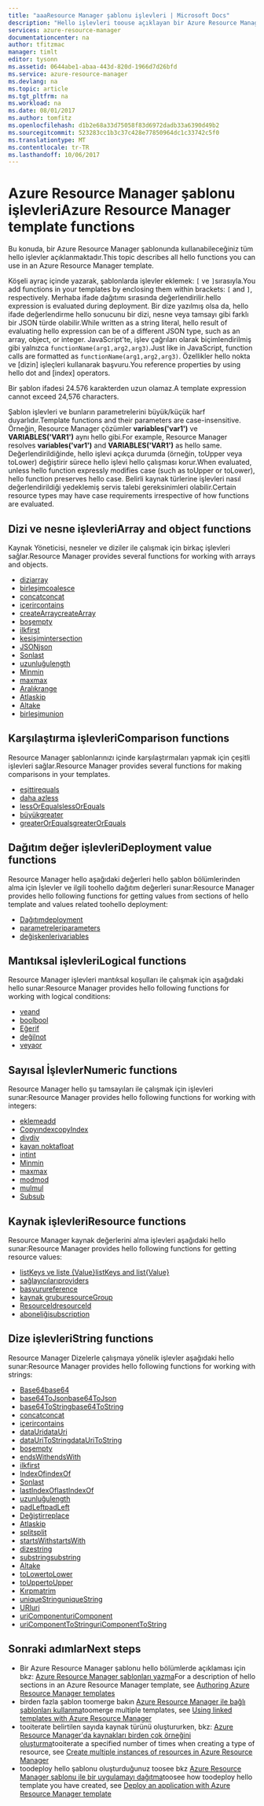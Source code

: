 ```yaml
---
title: "aaaResource Manager şablonu işlevleri | Microsoft Docs"
description: "Hello işlevleri toouse açıklayan bir Azure Resource Manager şablonu tooretrieve değerlerini iş dizeler ve sayısal türler ile ve dağıtım bilgilerini almak."
services: azure-resource-manager
documentationcenter: na
author: tfitzmac
manager: timlt
editor: tysonn
ms.assetid: 0644abe1-abaa-443d-820d-1966d7d26bfd
ms.service: azure-resource-manager
ms.devlang: na
ms.topic: article
ms.tgt_pltfrm: na
ms.workload: na
ms.date: 08/01/2017
ms.author: tomfitz
ms.openlocfilehash: d1b2e68a33d75058f83d6972dadb33a6390d49b2
ms.sourcegitcommit: 523283cc1b3c37c428e77850964dc1c33742c5f0
ms.translationtype: MT
ms.contentlocale: tr-TR
ms.lasthandoff: 10/06/2017
---
```

# <a name="azure-resource-manager-template-functions"></a><span data-ttu-id="54100-103">Azure Resource Manager şablonu işlevleri</span><span class="sxs-lookup"><span data-stu-id="54100-103">Azure Resource Manager template functions</span></span>
<span data-ttu-id="54100-104">Bu konuda, bir Azure Resource Manager şablonunda kullanabileceğiniz tüm hello işlevler açıklanmaktadır.</span><span class="sxs-lookup"><span data-stu-id="54100-104">This topic describes all hello functions you can use in an Azure Resource Manager template.</span></span>

<span data-ttu-id="54100-105">Köşeli ayraç içinde yazarak, şablonlarda işlevler eklemek: `[` ve `]`sırasıyla.</span><span class="sxs-lookup"><span data-stu-id="54100-105">You add functions in your templates by enclosing them within brackets: `[` and `]`, respectively.</span></span> <span data-ttu-id="54100-106">Merhaba ifade dağıtımı sırasında değerlendirilir.</span><span class="sxs-lookup"><span data-stu-id="54100-106">hello expression is evaluated during deployment.</span></span> <span data-ttu-id="54100-107">Bir dize yazılmış olsa da, hello ifade değerlendirme hello sonucunu bir dizi, nesne veya tamsayı gibi farklı bir JSON türde olabilir.</span><span class="sxs-lookup"><span data-stu-id="54100-107">While written as a string literal, hello result of evaluating hello expression can be of a different JSON type, such as an array, object, or integer.</span></span> <span data-ttu-id="54100-108">JavaScript'te, işlev çağrıları olarak biçimlendirilmiş gibi yalnızca `functionName(arg1,arg2,arg3)`.</span><span class="sxs-lookup"><span data-stu-id="54100-108">Just like in JavaScript, function calls are formatted as `functionName(arg1,arg2,arg3)`.</span></span> <span data-ttu-id="54100-109">Özellikler hello nokta ve [dizin] işleçleri kullanarak başvuru.</span><span class="sxs-lookup"><span data-stu-id="54100-109">You reference properties by using hello dot and [index] operators.</span></span>

<span data-ttu-id="54100-110">Bir şablon ifadesi 24.576 karakterden uzun olamaz.</span><span class="sxs-lookup"><span data-stu-id="54100-110">A template expression cannot exceed 24,576 characters.</span></span>

<span data-ttu-id="54100-111">Şablon işlevleri ve bunların parametrelerini büyük/küçük harf duyarlıdır.</span><span class="sxs-lookup"><span data-stu-id="54100-111">Template functions and their parameters are case-insensitive.</span></span> <span data-ttu-id="54100-112">Örneğin, Resource Manager çözümler **variables('var1')** ve **VARIABLES('VAR1')** aynı hello gibi.</span><span class="sxs-lookup"><span data-stu-id="54100-112">For example, Resource Manager resolves **variables('var1')** and **VARIABLES('VAR1')** as hello same.</span></span> <span data-ttu-id="54100-113">Değerlendirildiğinde, hello işlevi açıkça durumda (örneğin, toUpper veya toLower) değiştirir sürece hello işlevi hello çalışması korur.</span><span class="sxs-lookup"><span data-stu-id="54100-113">When evaluated, unless hello function expressly modifies case (such as toUpper or toLower), hello function preserves hello case.</span></span> <span data-ttu-id="54100-114">Belirli kaynak türlerine işlevleri nasıl değerlendirildiği yedeklemiş servis talebi gereksinimleri olabilir.</span><span class="sxs-lookup"><span data-stu-id="54100-114">Certain resource types may have case requirements irrespective of how functions are evaluated.</span></span>

<a id="array" />
<a id="coalesce" />
<a id="concatarray" />
<a id="contains" />
<a id="createarray" />
<a id="empty" />
<a id="first" />
<a id="intersection" />
<a id="last" />
<a id="length" />
<a id="min" />
<a id="max" />
<a id="range" />
<a id="skip" />
<a id="take" />
<a id="union" />

## <a name="array-and-object-functions"></a><span data-ttu-id="54100-115">Dizi ve nesne işlevleri</span><span class="sxs-lookup"><span data-stu-id="54100-115">Array and object functions</span></span>
<span data-ttu-id="54100-116">Kaynak Yöneticisi, nesneler ve diziler ile çalışmak için birkaç işlevleri sağlar.</span><span class="sxs-lookup"><span data-stu-id="54100-116">Resource Manager provides several functions for working with arrays and objects.</span></span>

* [<span data-ttu-id="54100-117">dizi</span><span class="sxs-lookup"><span data-stu-id="54100-117">array</span></span>](resource-group-template-functions-array.md#array)
* [<span data-ttu-id="54100-118">birleşim</span><span class="sxs-lookup"><span data-stu-id="54100-118">coalesce</span></span>](resource-group-template-functions-array.md#coalesce)
* [<span data-ttu-id="54100-119">concat</span><span class="sxs-lookup"><span data-stu-id="54100-119">concat</span></span>](resource-group-template-functions-array.md#concat)
* [<span data-ttu-id="54100-120">içerir</span><span class="sxs-lookup"><span data-stu-id="54100-120">contains</span></span>](resource-group-template-functions-array.md#contains)
* [<span data-ttu-id="54100-121">createArray</span><span class="sxs-lookup"><span data-stu-id="54100-121">createArray</span></span>](resource-group-template-functions-array.md#createarray)
* [<span data-ttu-id="54100-122">boş</span><span class="sxs-lookup"><span data-stu-id="54100-122">empty</span></span>](resource-group-template-functions-array.md#empty)
* [<span data-ttu-id="54100-123">ilk</span><span class="sxs-lookup"><span data-stu-id="54100-123">first</span></span>](resource-group-template-functions-array.md#first)
* [<span data-ttu-id="54100-124">kesişim</span><span class="sxs-lookup"><span data-stu-id="54100-124">intersection</span></span>](resource-group-template-functions-array.md#intersection)
* [<span data-ttu-id="54100-125">JSON</span><span class="sxs-lookup"><span data-stu-id="54100-125">json</span></span>](resource-group-template-functions-array.md#json)
* [<span data-ttu-id="54100-126">Son</span><span class="sxs-lookup"><span data-stu-id="54100-126">last</span></span>](resource-group-template-functions-array.md#last)
* [<span data-ttu-id="54100-127">uzunluğu</span><span class="sxs-lookup"><span data-stu-id="54100-127">length</span></span>](resource-group-template-functions-array.md#length)
* [<span data-ttu-id="54100-128">Min</span><span class="sxs-lookup"><span data-stu-id="54100-128">min</span></span>](resource-group-template-functions-array.md#min)
* [<span data-ttu-id="54100-129">max</span><span class="sxs-lookup"><span data-stu-id="54100-129">max</span></span>](resource-group-template-functions-array.md#max)
* [<span data-ttu-id="54100-130">Aralık</span><span class="sxs-lookup"><span data-stu-id="54100-130">range</span></span>](resource-group-template-functions-array.md#range)
* [<span data-ttu-id="54100-131">Atla</span><span class="sxs-lookup"><span data-stu-id="54100-131">skip</span></span>](resource-group-template-functions-array.md#skip)
* [<span data-ttu-id="54100-132">Al</span><span class="sxs-lookup"><span data-stu-id="54100-132">take</span></span>](resource-group-template-functions-array.md#take)
* [<span data-ttu-id="54100-133">birleşim</span><span class="sxs-lookup"><span data-stu-id="54100-133">union</span></span>](resource-group-template-functions-array.md#union)

<a id="equals" />
<a id="less" />
<a id="lessorequals" />
<a id="greater" />
<a id="greaterorequals" />

## <a name="comparison-functions"></a><span data-ttu-id="54100-134">Karşılaştırma işlevleri</span><span class="sxs-lookup"><span data-stu-id="54100-134">Comparison functions</span></span>
<span data-ttu-id="54100-135">Resource Manager şablonlarınızı içinde karşılaştırmaları yapmak için çeşitli işlevleri sağlar.</span><span class="sxs-lookup"><span data-stu-id="54100-135">Resource Manager provides several functions for making comparisons in your templates.</span></span>

* [<span data-ttu-id="54100-136">eşittir</span><span class="sxs-lookup"><span data-stu-id="54100-136">equals</span></span>](resource-group-template-functions-comparison.md#equals)
* [<span data-ttu-id="54100-137">daha az</span><span class="sxs-lookup"><span data-stu-id="54100-137">less</span></span>](resource-group-template-functions-comparison.md#less)
* [<span data-ttu-id="54100-138">lessOrEquals</span><span class="sxs-lookup"><span data-stu-id="54100-138">lessOrEquals</span></span>](resource-group-template-functions-comparison.md#lessorequals)
* [<span data-ttu-id="54100-139">büyük</span><span class="sxs-lookup"><span data-stu-id="54100-139">greater</span></span>](resource-group-template-functions-comparison.md#greater)
* [<span data-ttu-id="54100-140">greaterOrEquals</span><span class="sxs-lookup"><span data-stu-id="54100-140">greaterOrEquals</span></span>](resource-group-template-functions-comparison.md#greaterorequals)

<a id="deployment" />
<a id="parameters" />
<a id="variables" />

## <a name="deployment-value-functions"></a><span data-ttu-id="54100-141">Dağıtım değer işlevleri</span><span class="sxs-lookup"><span data-stu-id="54100-141">Deployment value functions</span></span>
<span data-ttu-id="54100-142">Resource Manager hello aşağıdaki değerleri hello şablon bölümlerinden alma için İşlevler ve ilgili toohello dağıtım değerleri sunar:</span><span class="sxs-lookup"><span data-stu-id="54100-142">Resource Manager provides hello following functions for getting values from sections of hello template and values related toohello deployment:</span></span>

* [<span data-ttu-id="54100-143">Dağıtım</span><span class="sxs-lookup"><span data-stu-id="54100-143">deployment</span></span>](resource-group-template-functions-deployment.md#deployment)
* [<span data-ttu-id="54100-144">parametreleri</span><span class="sxs-lookup"><span data-stu-id="54100-144">parameters</span></span>](resource-group-template-functions-deployment.md#parameters)
* [<span data-ttu-id="54100-145">değişkenleri</span><span class="sxs-lookup"><span data-stu-id="54100-145">variables</span></span>](resource-group-template-functions-deployment.md#variables)

<a id="add" />
<a id="copyindex" />
<a id="div" />
<a id="float" />
<a id="int" />
<a id="minint" />
<a id="maxint" />
<a id="mod" />
<a id="mul" />
<a id="sub" />

## <a name="logical-functions"></a><span data-ttu-id="54100-146">Mantıksal işlevleri</span><span class="sxs-lookup"><span data-stu-id="54100-146">Logical functions</span></span>
<span data-ttu-id="54100-147">Resource Manager işlevleri mantıksal koşulları ile çalışmak için aşağıdaki hello sunar:</span><span class="sxs-lookup"><span data-stu-id="54100-147">Resource Manager provides hello following functions for working with logical conditions:</span></span>

* [<span data-ttu-id="54100-148">ve</span><span class="sxs-lookup"><span data-stu-id="54100-148">and</span></span>](resource-group-template-functions-logical.md#and)
* [<span data-ttu-id="54100-149">bool</span><span class="sxs-lookup"><span data-stu-id="54100-149">bool</span></span>](resource-group-template-functions-logical.md#bool)
* [<span data-ttu-id="54100-150">Eğer</span><span class="sxs-lookup"><span data-stu-id="54100-150">if</span></span>](resource-group-template-functions-logical.md#if)
* [<span data-ttu-id="54100-151">değil</span><span class="sxs-lookup"><span data-stu-id="54100-151">not</span></span>](resource-group-template-functions-logical.md#not)
* [<span data-ttu-id="54100-152">veya</span><span class="sxs-lookup"><span data-stu-id="54100-152">or</span></span>](resource-group-template-functions-logical.md#or)

## <a name="numeric-functions"></a><span data-ttu-id="54100-153">Sayısal İşlevler</span><span class="sxs-lookup"><span data-stu-id="54100-153">Numeric functions</span></span>
<span data-ttu-id="54100-154">Resource Manager hello şu tamsayıları ile çalışmak için işlevleri sunar:</span><span class="sxs-lookup"><span data-stu-id="54100-154">Resource Manager provides hello following functions for working with integers:</span></span>

* [<span data-ttu-id="54100-155">ekleme</span><span class="sxs-lookup"><span data-stu-id="54100-155">add</span></span>](resource-group-template-functions-numeric.md#add)
* [<span data-ttu-id="54100-156">Copyındex</span><span class="sxs-lookup"><span data-stu-id="54100-156">copyIndex</span></span>](resource-group-template-functions-numeric.md#copyindex)
* [<span data-ttu-id="54100-157">div</span><span class="sxs-lookup"><span data-stu-id="54100-157">div</span></span>](resource-group-template-functions-numeric.md#div)
* [<span data-ttu-id="54100-158">kayan nokta</span><span class="sxs-lookup"><span data-stu-id="54100-158">float</span></span>](resource-group-template-functions-numeric.md#float)
* [<span data-ttu-id="54100-159">int</span><span class="sxs-lookup"><span data-stu-id="54100-159">int</span></span>](resource-group-template-functions-numeric.md#int)
* [<span data-ttu-id="54100-160">Min</span><span class="sxs-lookup"><span data-stu-id="54100-160">min</span></span>](resource-group-template-functions-numeric.md#min)
* [<span data-ttu-id="54100-161">max</span><span class="sxs-lookup"><span data-stu-id="54100-161">max</span></span>](resource-group-template-functions-numeric.md#max)
* [<span data-ttu-id="54100-162">mod</span><span class="sxs-lookup"><span data-stu-id="54100-162">mod</span></span>](resource-group-template-functions-numeric.md#mod)
* [<span data-ttu-id="54100-163">mul</span><span class="sxs-lookup"><span data-stu-id="54100-163">mul</span></span>](resource-group-template-functions-numeric.md#mul)
* [<span data-ttu-id="54100-164">Sub</span><span class="sxs-lookup"><span data-stu-id="54100-164">sub</span></span>](resource-group-template-functions-numeric.md#sub)

<a id="listkeys" />
<a id="list" />
<a id="providers" />
<a id="reference" />
<a id="resourcegroup" />
<a id="resourceid" />
<a id="subscription" />

## <a name="resource-functions"></a><span data-ttu-id="54100-165">Kaynak işlevleri</span><span class="sxs-lookup"><span data-stu-id="54100-165">Resource functions</span></span>
<span data-ttu-id="54100-166">Resource Manager kaynak değerlerini alma işlevleri aşağıdaki hello sunar:</span><span class="sxs-lookup"><span data-stu-id="54100-166">Resource Manager provides hello following functions for getting resource values:</span></span>

* [<span data-ttu-id="54100-167">listKeys ve liste {Value}</span><span class="sxs-lookup"><span data-stu-id="54100-167">listKeys and list{Value}</span></span>](resource-group-template-functions-resource.md#listkeys)
* [<span data-ttu-id="54100-168">sağlayıcıları</span><span class="sxs-lookup"><span data-stu-id="54100-168">providers</span></span>](resource-group-template-functions-resource.md#providers)
* [<span data-ttu-id="54100-169">başvuru</span><span class="sxs-lookup"><span data-stu-id="54100-169">reference</span></span>](resource-group-template-functions-resource.md#reference)
* [<span data-ttu-id="54100-170">kaynak grubu</span><span class="sxs-lookup"><span data-stu-id="54100-170">resourceGroup</span></span>](resource-group-template-functions-resource.md#resourcegroup)
* [<span data-ttu-id="54100-171">ResourceId</span><span class="sxs-lookup"><span data-stu-id="54100-171">resourceId</span></span>](resource-group-template-functions-resource.md#resourceid)
* [<span data-ttu-id="54100-172">aboneliği</span><span class="sxs-lookup"><span data-stu-id="54100-172">subscription</span></span>](resource-group-template-functions-resource.md#subscription)

<a id="base64" />
<a id="base64tojson" />
<a id="base64tostring" />
<a id="concat" />
<a id="containsstring" />
<a id="datauri" />
<a id="datauritostring" />
<a id="emptystring" />
<a id="endswith" />
<a id="firststring" />
<a id="indexof" />
<a id="laststring" />
<a id="lastindexof" />
<a id="lengthstring" />
<a id="padleft" />
<a id="replace" />
<a id="skipstring" />
<a id="split" />
<a id="startswith" />
<a id="string" />
<a id="substring" />
<a id="takestring" />
<a id="tolower" />
<a id="toupper" />
<a id="trim" />
<a id="uniquestring" />
<a id="uri" />
<a id="uricomponent" />
<a id="uricomponenttostring" />

## <a name="string-functions"></a><span data-ttu-id="54100-173">Dize işlevleri</span><span class="sxs-lookup"><span data-stu-id="54100-173">String functions</span></span>
<span data-ttu-id="54100-174">Resource Manager Dizelerle çalışmaya yönelik işlevler aşağıdaki hello sunar:</span><span class="sxs-lookup"><span data-stu-id="54100-174">Resource Manager provides hello following functions for working with strings:</span></span>

* [<span data-ttu-id="54100-175">Base64</span><span class="sxs-lookup"><span data-stu-id="54100-175">base64</span></span>](resource-group-template-functions-string.md#base64)
* [<span data-ttu-id="54100-176">base64ToJson</span><span class="sxs-lookup"><span data-stu-id="54100-176">base64ToJson</span></span>](resource-group-template-functions-string.md#base64tojson)
* [<span data-ttu-id="54100-177">base64ToString</span><span class="sxs-lookup"><span data-stu-id="54100-177">base64ToString</span></span>](resource-group-template-functions-string.md#base64tostring)
* [<span data-ttu-id="54100-178">concat</span><span class="sxs-lookup"><span data-stu-id="54100-178">concat</span></span>](resource-group-template-functions-string.md#concat)
* [<span data-ttu-id="54100-179">içerir</span><span class="sxs-lookup"><span data-stu-id="54100-179">contains</span></span>](resource-group-template-functions-string.md#contains)
* [<span data-ttu-id="54100-180">dataUri</span><span class="sxs-lookup"><span data-stu-id="54100-180">dataUri</span></span>](resource-group-template-functions-string.md#datauri)
* [<span data-ttu-id="54100-181">dataUriToString</span><span class="sxs-lookup"><span data-stu-id="54100-181">dataUriToString</span></span>](resource-group-template-functions-string.md#datauritostring)
* [<span data-ttu-id="54100-182">boş</span><span class="sxs-lookup"><span data-stu-id="54100-182">empty</span></span>](resource-group-template-functions-string.md#empty)
* [<span data-ttu-id="54100-183">endsWith</span><span class="sxs-lookup"><span data-stu-id="54100-183">endsWith</span></span>](resource-group-template-functions-string.md#endswith)
* [<span data-ttu-id="54100-184">ilk</span><span class="sxs-lookup"><span data-stu-id="54100-184">first</span></span>](resource-group-template-functions-string.md#first)
* [<span data-ttu-id="54100-185">IndexOf</span><span class="sxs-lookup"><span data-stu-id="54100-185">indexOf</span></span>](resource-group-template-functions-string.md#indexof)
* [<span data-ttu-id="54100-186">Son</span><span class="sxs-lookup"><span data-stu-id="54100-186">last</span></span>](resource-group-template-functions-string.md#last)
* [<span data-ttu-id="54100-187">lastIndexOf</span><span class="sxs-lookup"><span data-stu-id="54100-187">lastIndexOf</span></span>](resource-group-template-functions-string.md#lastindexof)
* [<span data-ttu-id="54100-188">uzunluğu</span><span class="sxs-lookup"><span data-stu-id="54100-188">length</span></span>](resource-group-template-functions-string.md#length)
* [<span data-ttu-id="54100-189">padLeft</span><span class="sxs-lookup"><span data-stu-id="54100-189">padLeft</span></span>](resource-group-template-functions-string.md#padleft)
* [<span data-ttu-id="54100-190">Değiştir</span><span class="sxs-lookup"><span data-stu-id="54100-190">replace</span></span>](resource-group-template-functions-string.md#replace)
* [<span data-ttu-id="54100-191">Atla</span><span class="sxs-lookup"><span data-stu-id="54100-191">skip</span></span>](resource-group-template-functions-string.md#skip)
* [<span data-ttu-id="54100-192">split</span><span class="sxs-lookup"><span data-stu-id="54100-192">split</span></span>](resource-group-template-functions-string.md#split)
* [<span data-ttu-id="54100-193">startsWith</span><span class="sxs-lookup"><span data-stu-id="54100-193">startsWith</span></span>](resource-group-template-functions-string.md#startswith)
* [<span data-ttu-id="54100-194">dize</span><span class="sxs-lookup"><span data-stu-id="54100-194">string</span></span>](resource-group-template-functions-string.md#string)
* [<span data-ttu-id="54100-195">substring</span><span class="sxs-lookup"><span data-stu-id="54100-195">substring</span></span>](resource-group-template-functions-string.md#substring)
* [<span data-ttu-id="54100-196">Al</span><span class="sxs-lookup"><span data-stu-id="54100-196">take</span></span>](resource-group-template-functions-string.md#take)
* [<span data-ttu-id="54100-197">toLower</span><span class="sxs-lookup"><span data-stu-id="54100-197">toLower</span></span>](resource-group-template-functions-string.md#tolower)
* [<span data-ttu-id="54100-198">toUpper</span><span class="sxs-lookup"><span data-stu-id="54100-198">toUpper</span></span>](resource-group-template-functions-string.md#toupper)
* [<span data-ttu-id="54100-199">Kırpma</span><span class="sxs-lookup"><span data-stu-id="54100-199">trim</span></span>](resource-group-template-functions-string.md#trim)
* [<span data-ttu-id="54100-200">uniqueString</span><span class="sxs-lookup"><span data-stu-id="54100-200">uniqueString</span></span>](resource-group-template-functions-string.md#uniquestring)
* [<span data-ttu-id="54100-201">URI</span><span class="sxs-lookup"><span data-stu-id="54100-201">uri</span></span>](resource-group-template-functions-string.md#uri)
* [<span data-ttu-id="54100-202">uriComponent</span><span class="sxs-lookup"><span data-stu-id="54100-202">uriComponent</span></span>](resource-group-template-functions-string.md#uricomponent)
* [<span data-ttu-id="54100-203">uriComponentToString</span><span class="sxs-lookup"><span data-stu-id="54100-203">uriComponentToString</span></span>](resource-group-template-functions-string.md#uricomponenttostring)


## <a name="next-steps"></a><span data-ttu-id="54100-204">Sonraki adımlar</span><span class="sxs-lookup"><span data-stu-id="54100-204">Next steps</span></span>
* <span data-ttu-id="54100-205">Bir Azure Resource Manager şablonu hello bölümlerde açıklaması için bkz: [Azure Resource Manager şablonları yazma](resource-group-authoring-templates.md)</span><span class="sxs-lookup"><span data-stu-id="54100-205">For a description of hello sections in an Azure Resource Manager template, see [Authoring Azure Resource Manager templates](resource-group-authoring-templates.md)</span></span>
* <span data-ttu-id="54100-206">birden fazla şablon toomerge bakın [Azure Resource Manager ile bağlı şablonları kullanma](resource-group-linked-templates.md)</span><span class="sxs-lookup"><span data-stu-id="54100-206">toomerge multiple templates, see [Using linked templates with Azure Resource Manager](resource-group-linked-templates.md)</span></span>
* <span data-ttu-id="54100-207">tooiterate belirtilen sayıda kaynak türünü oluştururken, bkz: [Azure Resource Manager'da kaynakları birden çok örneğini oluşturma](resource-group-create-multiple.md)</span><span class="sxs-lookup"><span data-stu-id="54100-207">tooiterate a specified number of times when creating a type of resource, see [Create multiple instances of resources in Azure Resource Manager](resource-group-create-multiple.md)</span></span>
* <span data-ttu-id="54100-208">toodeploy hello şablonu oluşturduğunuz toosee bkz [Azure Resource Manager şablonu ile bir uygulamayı dağıtma](resource-group-template-deploy.md)</span><span class="sxs-lookup"><span data-stu-id="54100-208">toosee how toodeploy hello template you have created, see [Deploy an application with Azure Resource Manager template](resource-group-template-deploy.md)</span></span>

